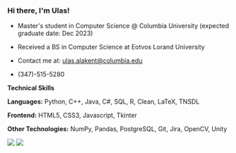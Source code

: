 ### Hi there, I'm Ulas!


- Master's student in Computer Science @ Columbia University (expected graduate date: Dec 2023)

- Received a BS in Computer Science at Eotvos Lorand University

- Contact me at: <ulas.alakent@columbia.edu>

- (347)-515-5280

**Technical Skills**

**Languages:** Python, C++, Java, C#, SQL, R, Clean, LaTeX, TNSDL

**Frontend:** HTML5, CSS3, Javascript, Tkinter

**Other Technologies:** NumPy, Pandas, PostgreSQL, Git, Jira, OpenCV, Unity

<img src="https://github-readme-streak-stats.herokuapp.com/?user=ulasonat" />

<img src="https://github-profile-trophy.vercel.app/?username=ulasonat" />
